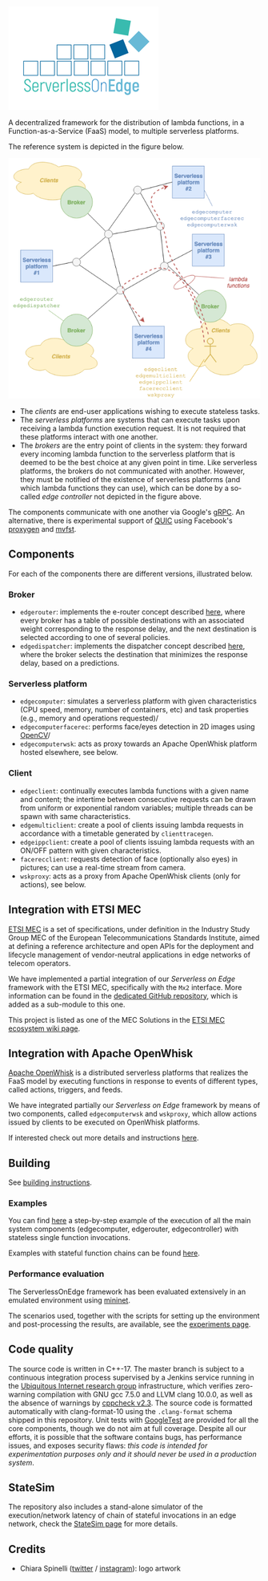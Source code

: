 ![](docs/logo-small.png)

A decentralized framework for the distribution of lambda functions, in a Function-as-a-Service (FaaS) model, to multiple serverless platforms.

The reference system is depicted in the figure below.

![](docs/arch.png)

- The _clients_ are end-user applications wishing to execute stateless tasks.
- The _serverless platforms_ are systems that can execute tasks upon receiving a lambda function execution request. It is not required that these platforms interact with one another.
- The _brokers_ are the entry point of clients in the system: they forward every incoming lambda function to the serverless platform that is deemed to be the best choice at any given point in time. Like serverless platforms, the brokers do not communicated with another. However, they must be notified of the existence of serverless platforms (and which lambda functions they can use), which can be done by a so-called _edge controller_ not depicted in the figure above.

The components communicate with one another via Google's [gRPC](https://grpc.io/).
An alternative, there is experimental support of [QUIC](https://quicwg.org/) using Facebook's [proxygen](https://github.com/facebook/proxygen) and [mvfst](https://github.com/facebookincubator/mvfst).

## Components

For each of the components there are different versions, illustrated below.

###  Broker

- `edgerouter`: implements the e-router concept described [here](https://ccicconetti.github.io/cloudcom2018.html), where every broker has a table of possible destinations with an associated weight corresponding to the response delay, and the next destination is selected according to one of several policies.
- `edgedispatcher`: implements the dispatcher concept described [here](https://ccicconetti.github.io/percom2019.html), where the broker selects the destination that minimizes the response delay, based on a predictions.

### Serverless platform

- `edgecomputer`: simulates a serverless platform with given characteristics (CPU speed, memory, number of containers, etc) and task properties (e.g., memory and operations requested)/
- `edgecomputerfacerec`: performs face/eyes detection in 2D images using [OpenCV](https://opencv.org/)/
- `edgecomputerwsk`: acts as proxy towards an Apache OpenWhisk platform hosted elsewhere, see below.

### Client

- `edgeclient`: continually executes lambda functions with a given name and content; the intertime between consecutive requests can be drawn from uniform or exponential random variables; multiple threads can be spawn with same characteristics.
- `edgemulticlient`: create a pool of clients issuing lambda requests in accordance with a timetable generated by `clienttracegen`.
- `edgeippclient`: create a pool of clients issuing lambda requests with an ON/OFF pattern with given characteristics.
- `facerecclient`: requests detection of face (optionally also eyes) in pictures; can use a real-time stream from camera.
- `wskproxy`: acts as a proxy from Apache OpenWhisk clients (only for actions), see below.


## Integration with ETSI MEC

[ETSI MEC](https://www.etsi.org/technologies/multi-access-edge-computing) is a set of specifications, under definition in the Industry Study Group MEC of the European Telecommunications Standards Institute, aimed at defining a reference architecture and open APIs for the deployment and lifecycle management of vendor-neutral applications in edge networks of telecom operators.

We have implemented a partial integration of our _Serverless on Edge_ framework with the ETSI MEC, specifically with the `Mx2` interface. More information can be found in the [dedicated GitHub repository](https://github.com/ccicconetti/etsimec), which is added as a sub-module to this one.

This project is listed as one of the MEC Solutions in the [ETSI MEC ecosystem wiki page](https://mecwiki.etsi.org/index.php?title=MEC_Ecosystem).

## Integration with Apache OpenWhisk

[Apache OpenWhisk](https://openwhisk.apache.org/) is a distributed serverless platforms that realizes the FaaS model by executing functions in response to events of different types, called actions, triggers, and feeds.

We have integrated partially our _Serverless on Edge_ framework by means of two components, called `edgecomputerwsk` and `wskproxy`, which allow actions issued by clients to be executed on OpenWhisk platforms. 

If interested check out more details and instructions [here](docs/openwhisk_integration.md).

## Building

See [building instructions](docs/BUILDING.md).

### Examples

You can find [here](docs/example.md) a step-by-step example of the execution of all the main system components (edgecomputer, edgerouter, edgecontroller) with stateless single function invocations.

Examples with stateful function chains can be found [here](docs/example-chain.md).

### Performance evaluation

The ServerlessOnEdge framework has been evaluated extensively in an emulated environment using [mininet](http://mininet.org/).

The scenarios used, together with the scripts for setting up the environment and post-processing the results, are available, see the [experiments page](experiments/README.md).

## Code quality

The source code is written in C++-17.
The master branch is subject to a continuous integration process supervised by a Jenkins service running in the [Ubiquitous Internet research group](http://cnd.iit.cnr.it/) infrastructure, which verifies zero-warning compilation with GNU gcc 7.5.0 and LLVM clang 10.0.0, as well as the absence of warnings by [cppcheck v2.3](http://cppcheck.sourceforge.net/).
The source code is formatted automatically with clang-format-10 using the `.clang-format` schema shipped in this repository.
Unit tests with [GoogleTest](https://github.com/google/googletest) are provided for all the core components, though we do not aim at full coverage.
Despite all our efforts, it is possible that the software contains bugs, has performance issues, and exposes security flaws: _this code is intended for experimentation purposes only and it should never be used in a production system_.

## StateSim

The repository also includes a stand-alone simulator of the execution/network latency of chain of stateful invocations in an edge network, check the [StateSim page](StateSim/README.md) for more details.

## Credits

- Chiara Spinelli ([twitter](https://twitter.com/chiarapeggy) / [instagram](https://www.instagram.com/chiarapeggy/)): logo artwork
